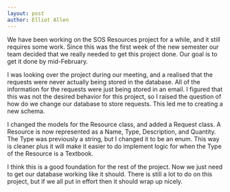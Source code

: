 ```yaml
---
layout: post
author: Elliot Allen
---
```


We have been working on the SOS Resources project for a while, and it still requires some work. Since this was the first week of the new semester our team decided that we really needed to get this project done. Our goal is to get it done by mid-February.

I was looking over the project during our meeting, and a realised that the requests were never actually being stored in the database. All of the information for the requests were just being stored in an email. I figured that this was not the desired behavior for this project, so I raised the question of how do we change our database to store requests. This led me to creating a new schema.

I changed the models for the Resource class, and added a Request class. A Resource is now represented as a Name, Type, Description, and Quantity. The Type was previously a string, but I changed it to be an enum. This way is cleaner plus it will make it easier to do implement logic for when the Type of the Resource is a Textbook.

I think this is a good foundation for the rest of the project. Now we just need to get our database working like it should. There is still a lot to do on this project, but if we all put in effort then it should wrap up nicely.